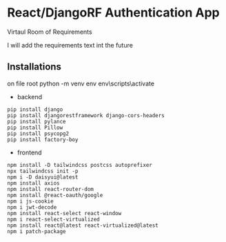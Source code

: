 # React/DjangoRF Authentication App
Virtaul Room of Requirements

I will add the requirements text int the future
## Installations
on file root
python -m venv env
env\scripts\activate

* backend
```
pip install django 
pip install djangorestframework django-cors-headers
pip install pylance
pip install Pillow
pip install psycopg2
pip install factory-boy
```

* frontend
```
npm install -D tailwindcss postcss autoprefixer
npx tailwindcss init -p
npm i -D daisyui@latest
npm install axios
npm install react-router-dom
npm install @react-oauth/google
npm i js-cookie
npm i jwt-decode
npm install react-select react-window
npm i react-select-virtualized
npm install react@latest react-virtualized@latest
npm i patch-package 
```
